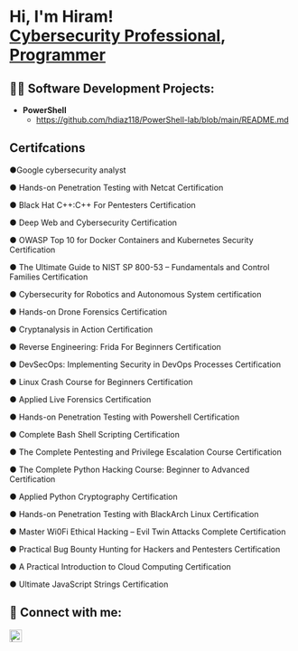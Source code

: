 <h1>Hi, I'm Hiram! <br/><a href="htt/">Cybersecurity Professional</a>, <a href="htt/">Programmer</a>

<h2>👨‍💻 Software Development Projects:</h2>

- <b>PowerShell</b>
  - https://github.com/hdiaz118/PowerShell-lab/blob/main/README.md

<h2> Certifcations</h2>

●Google cybersecurity analyst

●	Hands-on Penetration Testing with Netcat Certification

●	Black Hat C++:C++ For Pentesters Certification

●	Deep Web and Cybersecurity Certification

●	OWASP Top 10 for Docker Containers and Kubernetes Security Certification

●	The Ultimate Guide to NIST SP 800-53 – Fundamentals and Control Families Certification

●	Cybersecurity for Robotics and Autonomous System certification

●	Hands-on Drone Forensics Certification

●	Cryptanalysis in Action Certification

●	Reverse Engineering: Frida For Beginners Certification

●	DevSecOps: Implementing Security in DevOps Processes Certification

●	Linux Crash Course for Beginners Certification

●	Applied Live Forensics Certification

●	Hands-on Penetration Testing with Powershell Certification

●	Complete Bash Shell Scripting Certification

●	The Complete Pentesting and Privilege Escalation Course Certification

●	The Complete Python Hacking Course: Beginner to Advanced Certification

●	Applied Python Cryptography Certification

●	Hands-on Penetration Testing with BlackArch Linux Certification

●	Master Wi0Fi Ethical Hacking – Evil Twin Attacks Complete Certification

●	Practical Bug Bounty Hunting for Hackers and Pentesters Certification

●	A Practical Introduction to Cloud Computing Certification

●	Ultimate JavaScript Strings Certification
<h2> 🤳 Connect with me:</h2>

[<img align="left" alt=" | LinkedIn" width="22px" src="https://cdn.jsdelivr.net/npm/simple-icons@v3/icons/linkedin.svg" />][linkedin]

[linkedin]: https://www.linkedin.com/in/hiram-diaz-234117244/
